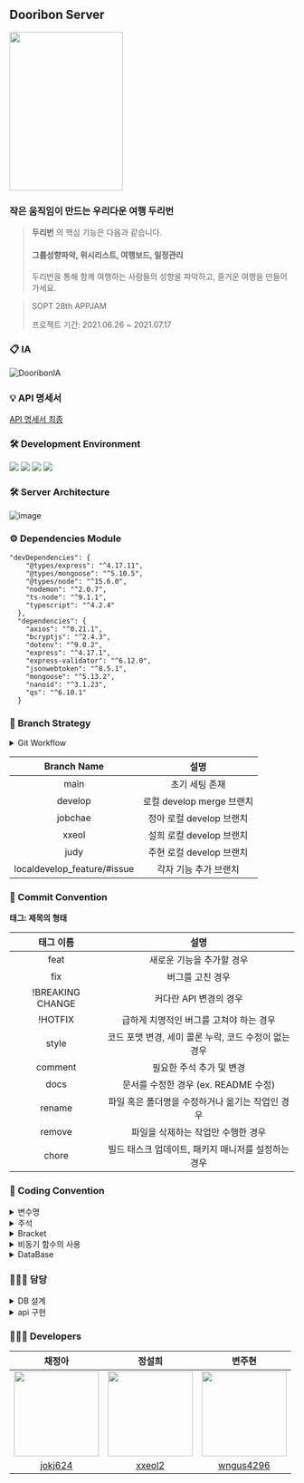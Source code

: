  
## Dooribon Server
 
<div>  
  
<img src = "https://user-images.githubusercontent.com/20807197/124384313-8921bb00-dd0b-11eb-8fea-71ad08e884be.png" width="200px" height="280px"/> 

</div>      

### 작은 움직임이 만드는 우리다운 여행 두리번   

> **두리번** 의 핵심 기능은 다음과 같습니다.   
> #### 그룹성향파악, 위시리스트, 여행보드, 일정관리
> 두리번을 통해 함께 여행하는 사람들의 성향을 파악하고, 즐거운 여행을 만들어 가세요.   

> SOPT 28th APPJAM </b>
>
> 프로젝트 기간: 2021.06.26 ~ 2021.07.17

### 📋 IA  
![DooribonIA](https://user-images.githubusercontent.com/20807197/124385082-3b0eb680-dd0f-11eb-9462-ee8f02ff981b.png)   

### 💡 API 명세서
[API 명세서 최종](https://github.com/TeamDooRiBon/DooRi-Server/wiki)

### 🛠 Development Environment

<img src="https://img.shields.io/badge/Node.js-v14-green"/> <img src="https://img.shields.io/badge/Mongoose-v5.12.10-blue"/> <img src="https://img.shields.io/badge/Express-v4.17.1-green"/> <img src="https://img.shields.io/badge/Typescript-v4.2.4-blue"/>  

### 🛠 Server Architecture
![image](https://user-images.githubusercontent.com/20807197/124567491-0457ae00-de7f-11eb-8a40-b67ee7382f9c.png)

### ⚙️ Dependencies Module
```
"devDependencies": {
    "@types/express": "^4.17.11",
    "@types/mongoose": "^5.10.5",
    "@types/node": "^15.6.0",
    "nodemon": "^2.0.7",
    "ts-node": "^9.1.1",
    "typescript": "^4.2.4"
  },
  "dependencies": {
    "axios": "^0.21.1",
    "bcryptjs": "^2.4.3",
    "dotenv": "^9.0.2",
    "express": "^4.17.1",
    "express-validator": "^6.12.0",
    "jsonwebtoken": "^8.5.1",
    "mongoose": "^5.13.2",
    "nanoid": "^3.1.23",
    "qs": "^6.10.1"
  }
  ```
### 📌 Branch Strategy

<details>
<summary>Git Workflow</summary>
<div markdown="1">       

```
 1. local - feature에서 각자 기능 작업
 2. 작업 완료 후 local - develop (ex. xxeol) 에 PR 후 Merge
 3. 이후 remote - develop 으로 PR
 4. 코드 리뷰 후 Confirm 받고 Merge
 5. remote - develop 에 Merge 될 때 마다 모든 팀원 remote - develop pull 받아 최신 상태 유지
 ```

</div>
</details>

| Branch Name | 설명 |
| :---: | :-----: |
| main | 초기 세팅 존재 |
| develop | 로컬 develop merge 브랜치 |
| jobchae | 정아 로컬 develop 브랜치 |
| xxeol | 설희 로컬 develop 브랜치 |
| judy | 주현 로컬 develop 브랜치 |
| localdevelop_feature/#issue | 각자 기능 추가 브랜치 |

### 📌 Commit Convention

**태그: 제목의 형태**

| 태그 이름| 설명 |
| :--: | :-----: |
| feat | 새로운 기능을 추가할 경우 |
| fix | 버그를 고친 경우 |
| !BREAKING CHANGE | 커다란 API 변경의 경우 |
| !HOTFIX | 급하게 치명적인 버그를 고쳐야 하는 경우 |
| style | 코드 포맷 변경, 세미 콜론 누락, 코드 수정이 없는 경우 |
| comment | 필요한 주석 추가 및 변경 |
| docs | 문서를 수정한 경우 (ex. README 수정) |
| rename | 파일 혹은 폴더명을 수정하거나 옮기는 작업인 경우 |
| remove | 파일을 삭제하는 작업만 수행한 경우 |
| chore | 빌드 태스크 업데이트, 패키지 매니저를 설정하는 경우 |

### 📌 Coding Convention

<details>
<summary>변수명</summary>   
<div markdown="1">       
      
 
 1. Camel Case 사용 
   - lower Camel Case
 2. 함수의 경우 동사+명사 사용 
   - ex) getInformation()
 3. 길이는 20자로 제한한다. 
   - 부득이한 경우 팀원과의 상의를 거친다.
 4. flag로 사용 되는 변수는 조동사 + flag 종류로 구성 
   - ex) isNum
 5. 약어는 되도록 사용하지 않는다.
 
</div>
</details>

<details>
<summary>주석</summary>
<div markdown="1">       

 1. 한줄 주석은 // 를 사용한다.
 2. 그 이상은 /** */ 를 사용한다.
 3. 함수 설명 주석은 2번을 사용한다.
 
</div>
</details>

<details>
<summary>Bracket</summary>
<div markdown="1">       

 ``` javascript
 // 한줄 if 문 - 여러 줄로 작성
  if(trigger) {
    return;
  }
 ```
 ``` javascript 
 // 괄호 사용 한칸 띄우고 사용한다.
  if (left == true) {
     return;
  }
 ```
 ``` javascript 
 // 띄어쓰기
  if (a == 5) { // 양쪽 사이로 띄어쓰기
     return;  
  }
 ```
 
</div>
</details>

<details>
<summary>비동기 함수의 사용</summary>
<div markdown="1">       

 1. async, await 함수 사용을 지향한다.
 2. Promise 사용은 지양한다.
 
</div>
</details>

<details>
<summary>DataBase</summary>
<div markdown="1">       

 1. Model 파일명은 대문자
 2. 필드명은 CamelCase 사용
 
</div>
</details>

### 🙋🏻‍♀️ 담당
<details>
<summary>DB 설계</summary>
<div markdown="1">  
 
| 기능명 | 담당자 | 완료 여부 |
| :-----: | :---: | :---: |
| User Model 설계 | `변주현` | 완료 |
| Group Model 설계 | `변주현` | 완료 |
| Schedule Model 설계 | `정설희` | 완료 |
| Wish Model 설계 | `채정아` | 완료 |
| Board Model 설계 | `채정아` | 완료 |
 
</div>
</details>

<details>
<summary>api 구현</summary>
<div markdown="1">  

| 기능명 | 담당자 | 완료 여부 |
| :-----: | :---: | :---: |
| 카카오 로그인 | `채정아` | 완료 |
| 여행 생성 | `채정아` | 완료 |
| 여행 그룹 멤버 추가 | `채정아` | 완료 |
| 그룹 성향 테스트 결과 조회 | `채정아` | 완료 |
| 성향 테스트 질문 조회 | `채정아` | 완료 |
| 여행 일정 삭제 | `채정아` | 완료 |
| 여행 별 이미지 조회 | `채정아` | 완료 |
| 여행 정보 조회 | `채정아` | 완료 |
| 성향 테스트 결과 저장 | `채정아` | 완료 |
| 성향 테스트 카운팅 조회 | `채정아` | 완료 |
| ec2 배포, s3 관리 | `채정아` | 완료 |
| 일자 별 여행 일정 조회 | `정설희` | 완료 |
| 특정 여행 일정 조회 | `정설희` | 완료 |
| 일자 별 여행 일정 조회 | `정설희` | 완료 |
| 여행 일정 추가 | `정설희` | 완료 |
| 여행 일정 수정 | `정설희` | 완료 |
| 여행 보드 추가 | `정설희` | 완료 |
| 여행 이미지 전체 조회 | `변주현` | 완료 |
| 참여코드로 여행 참여, 정보 조회 | `변주현` | 완료 |
| 마이페이지 조회 | `변주현` | 완료 |
| 여행 수정 | `변주현` | 완료 |
| 여행 보드 조회 | `변주현` | 완료 |
| 여행 보드 수정 | `변주현` | 완료 |
| 여행 보드 삭제 | `변주현` | 완료 |
| 사용자 기간 별 여행 조회 | `변주현` | 완료 |

</div>
</details>

### 👩🏻‍💻 Developers   
| 채정아 | 정설희 | 변주현 |
| :---: | :---: | :---: |
|<img src="https://user-images.githubusercontent.com/20807197/122161395-9ab23880-ceac-11eb-9498-bed403daa960.png" width="150px" height="150px" />|<img src ="https://user-images.githubusercontent.com/20807197/124384875-457c8080-dd0e-11eb-8308-137003b9c77a.png" width = "150px" height="150px" />|<img src ="https://user-images.githubusercontent.com/20807197/124384900-66dd6c80-dd0e-11eb-82bd-662ad808e6df.png" width = "150px" height="150px" />|
|[jokj624](https://github.com/jokj624)|[xxeol2](https://github.com/xxeol2)|[wngus4296](https://github.com/wngus4296)| 
